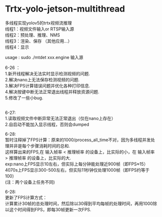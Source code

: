 # Trtx-yolo-jetson-multithread<br>
多线程实现yolov5的trtx视频流推理<br>
线程1：视频文件输入or RTSP输入源<br>
线程2：预处理、推理、NMS<br>
线程3：渲染、保存 （其他应用...）<br>
线程4：显示<br>

usage : sudo   ./mtdet   xxx.engine   输入源
<br>

6-26 ：<br>
1.新开线程解决无法实时显示检测视频的问题.<br>
2.解决nano上无法保存检测视频的问题.<br>
3.解决FPS计算错误问题并优化各种打印信息.<br>
4.解决按键中断无法正常退出线程并释放资源问题.<br>
5.修改了一些小bug.<br>
<br>

6-27:<br>
1.读取视频文件中断异常无法正常退出（仅在nano上存在）<br>
2.自启动不能加入显示线程，否则会dumped<br>

6-28:<br>
暂时注释掉了FPS计算：原来的1000/process_all_time不对，因为多线程并发处理并非是每个步骤消耗时间的总和.<br>
这样算出来的FPS,在 输入帧率 < 推理帧率 的设备上，比实际的小，在 输入帧率 > 推理帧率 的设备上，比实际的大.<br>
exp:nano上FPS显示10左右，但实际上每分钟能处理近900帧（即FPS≈15） 4070s上FPS显示300-500左右，但实际11秒钟仅处理1000帧（即FPS约等于100）<br>
(注：两个设备上任务不同)

6-28:<br>
更新了FPS计算方式：<br>
计算累计30帧的总处理时间，然后除以30得到平均每帧的处理时间，再用1000除以这个时间得到FPS，即每30帧更新一次FPS.
